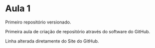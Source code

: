 # Aula 1
 Primeiro repositório versionado.

Primeira aula de criação de repositório através do software do GitHub.

Linha alterada diretamente do Site do GitHub.
